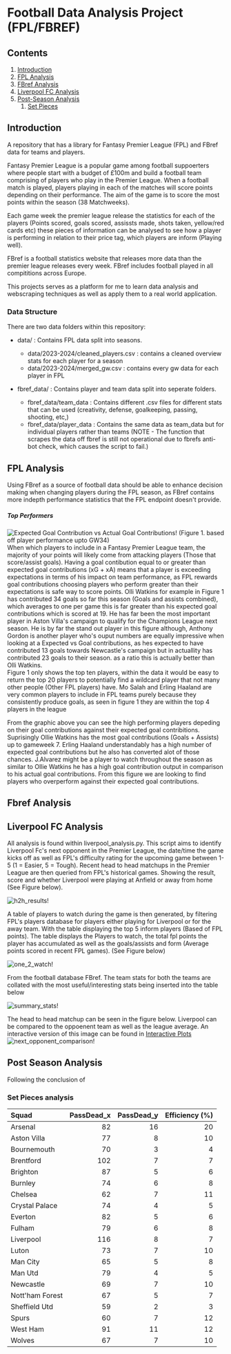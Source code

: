 # Football Data Analysis Project (FPL/FBREF)

## Contents

1) [Introduction](https://github.com/chowvb/FPL_analysis#introduction)
2) [FPL Analysis](https://github.com/chowvb/FPL_analysis#fpl-analysis)
3) [FBref Analysis](https://github.com/chowvb/FPL_analysis#fbref-analysis)
4) [Liverpool FC Analysis](https://github.com/chowvb/FPL_analysis#liverpool-fc-analysis)
5) [Post-Season Analysis](https://github.com/chowvb/FPL_analysis#post-season-analysis)
   1) [Set Pieces](https://github.com/chowvb/FPL_analysis#set-pieces)


## Introduction
A repository that has a library for Fantasy Premier League (FPL) and FBref data for teams and players. 

Fantasy Premier League is a popular game among football suppoerters where people start with a budget of £100m and build a football team comprising of players who play in the Premier League. When a football match is played, players playing in each of the matches will score points depending on their performance. The aim of the game is to score the most points within the season (38 Matchweeks). 

Each game week the premier league release the statistics for each of the players (Points scored, goals scored, assissts made, shots taken, yellow/red cards etc) these pieces of information can be analysed to see how a player is performing in relation to their price tag, which players are inform (Playing well).

FBref is a football statistics website that releases more data than the premier league releases every week. FBref includes football played in all compititions across Europe.

This projects serves as a platform for me to learn data analysis and webscraping techniques as well as apply them to a real world application.
 

### Data Structure
There are two data folders within this repository:
- data/ : Contains FPL data split into seasons. 
  - data/2023-2024/cleaned_players.csv : contains a cleaned overview stats for each player for a season
  - data/2023-2024/merged_gw.csv : contains every gw data for each player in FPL

- fbref_data/ : Contains player and team data split into seperate folders.
  - fbref_data/team_data : Contains different .csv files for different stats that can be used (creativity, defense, goalkeeping, passing, shooting, etc,)
  - fbref_data/player_data : Contains the same data as team_data but for individual players rather than teams (NOTE - The function that scrapes the data off fbref is still not operational due to fbrefs anti-bot check, which causes the script to fail.)

## FPL Analysis 
Using FBref as a source of football data should be able to enhance decision making when changing players during the FPL season, as FBref contains more indepth performance statistics that the FPL endpoint doesn't provide.
##### Top Performers
![Expected Goal Contribution vs Actual Goal Contributions!](images/Attacking_Performance.png)
(Figure 1. based off player performance upto GW34)  
When which players to include in a Fantasy Premier League team, the majority of your points will likely come from attacking players (Those that score/assist goals). Having a goal contibution equal to or greater than expected goal contributions (xG + xA) means that a player is exceeding expectations in terms of his impact on team performance, as FPL rewards goal contributions choosing players who perform greater than their expectations is safe way to score points. Olli Watkins for example in Figure 1 has contributed 34 goals so far this season (Goals and assists combined), which averages to one per game this is far greater than his expected goal contributions which is scored at 19. He has far been the most important player in Aston Villa's campaign to qualify for the Champions League next season. He is by far the stand out player in this figure although, Anthony Gordon is another player who's ouput numbers are equally impressive when looking at a Expected vs Goal contributions, as hes expected to have contributed 13 goals towards Newcastle's campaign but in actuallity has contributed 23 goals to their season. as a ratio this is actually better than Olli Watkins.  
Figure 1 only shows the top ten players, within the data it would be easy to return the top 20 players to potentially find a wildcard player that not many other people (Other FPL players) have. Mo Salah and Erling Haaland are very common players to include in FPL teams purely because they consistently produce goals, as seen in figure 1 they are within the top 4 players in the league


From the graphic above you can see the high performing players depeding on their goal contributions against their expected goal contribitions. Suprisingly Ollie Watkins has the most goal contributions (Goals + Assists) up to gameweek 7. Erling Haaland understandably has a high number of expected goal contributions but he also has converted alot of those chances. J.Alvarez might be a player to watch throughout the season as similar to Ollie Watkins he has a high goal contribution output in comparison to his actual goal contributions. 
From this figure we are looking to find players who overperform against their expected goal contributions. 


## Fbref Analysis



## Liverpool FC Analysis
All analysis is found within liverpool_analysis.py. This script aims to identify Liverpool Fc's next opponent in the Premier League, the date/time the game kicks off as well as FPL's difficulty rating for the upcoming game between 1-5 (1 = Easier, 5 = Tough). 
Recent head to head matchups in the Premier League are then queried from FPL's historical games. Showing the result, score and whether Liverpool were playing at Anfield or away from home (See Figure below).   

![h2h_results!](images/h2h_results.png)

A table of players to watch during the game is then generated, by filtering FPL's players database for players either playing for Liverpool or for the away team. With the table displaying the top 5 inform players (Based of FPL points). The table displays the Players to watch, the total fpl points the player has accumulated as well as the goals/assists and form (Average points scored in recent FPL games). (See Figure below)  

![one_2_watch!](images/one_2_watch.png)

From the football database FBref. The team stats for both the teams are collated with the most useful/interesting stats being inserted into the table below  

![summary_stats!](images/summary_stats.png)

The head to head matchup can be seen in the figure below. Liverpool can be compared to the oppoenent team as well as the league average.
An interactive version of this image can be found in [Interactive Plots](interactive_plots/)
![next_opponent_comparison!](images/attacking_h2h_radar_chart.png)


## Post Season Analysis
Following the conclusion of 

### Set Pieces analysis
| Squad           |   PassDead_x |   PassDead_y |   Efficiency (%) |
|:----------------|-------------:|-------------:|-----------------:|
| Arsenal         |           82 |           16 |               20 |
| Aston Villa     |           77 |            8 |               10 |
| Bournemouth     |           70 |            3 |                4 |
| Brentford       |          102 |            7 |                7 |
| Brighton        |           87 |            5 |                6 |
| Burnley         |           74 |            6 |                8 |
| Chelsea         |           62 |            7 |               11 |
| Crystal Palace  |           74 |            4 |                5 |
| Everton         |           82 |            5 |                6 |
| Fulham          |           79 |            6 |                8 |
| Liverpool       |          116 |            8 |                7 |
| Luton           |           73 |            7 |               10 |
| Man City        |           65 |            5 |                8 |
| Man Utd         |           79 |            4 |                5 |
| Newcastle       |           69 |            7 |               10 |
| Nott'ham Forest |           67 |            5 |                7 |
| Sheffield Utd   |           59 |            2 |                3 |
| Spurs           |           60 |            7 |               12 |
| West Ham        |           91 |           11 |               12 |
| Wolves          |           67 |            7 |               10 |